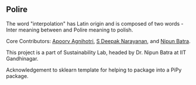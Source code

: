 Polire
------

The word "interpolation" has Latin origin and is composed of two words - Inter meaning between and Polire meaning to polish.

Core Contributors: [Apoorv Agnihotri](https://github.com/apoorvagnihotri), [S Deepak Narayanan](https://github.com/sdeepaknarayanan), and [Nipun Batra](https://github.com/nipunbatra).

This project is a part of Sustainability Lab, headed by Dr. Nipun Batra at IIT Gandhinagar.

Acknowledgement to sklearn template for helping to package into a PiPy package.
